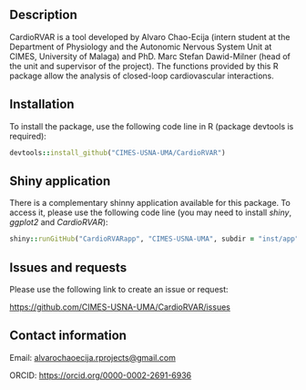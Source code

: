 ## Description

CardioRVAR is a tool developed by Alvaro Chao-Ecija (intern student at the 
Department of Physiology and the Autonomic Nervous System Unit at CIMES, University of
Malaga) and PhD. Marc Stefan Dawid-Milner (head of the unit and supervisor of the project). 
The functions provided by this R package allow the analysis of closed-loop 
cardiovascular interactions.

## Installation

To install the package, use the following code line in R (package devtools is required):

```ruby
devtools::install_github("CIMES-USNA-UMA/CardioRVAR")
```

## Shiny application

There is a complementary shinny application available for this package. To access it, please use the following code line (you
may need to install *shiny*, *ggplot2* and *CardioRVAR*):

```ruby
shiny::runGitHub("CardioRVARapp", "CIMES-USNA-UMA", subdir = "inst/app", launch.browser = TRUE)
```
## Issues and requests

Please use the following link to create an issue or request:

https://github.com/CIMES-USNA-UMA/CardioRVAR/issues

## Contact information

Email: alvarochaoecija.rprojects@gmail.com

ORCID: https://orcid.org/0000-0002-2691-6936




